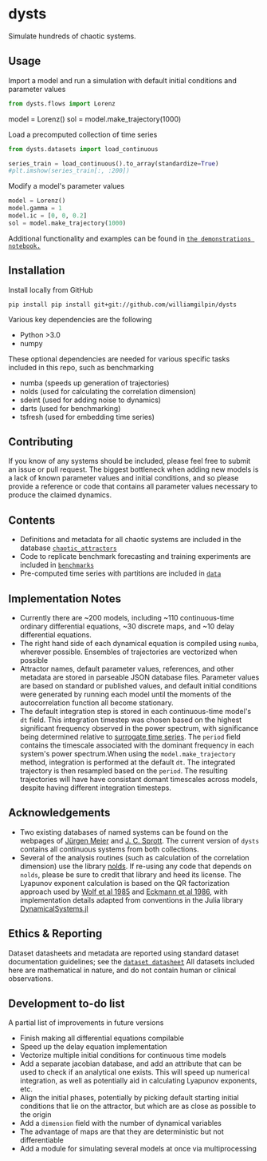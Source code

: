 # dysts

Simulate hundreds of chaotic systems.


## Usage


Import a model and run a simulation with default initial conditions and parameter values

```python
from dysts.flows import Lorenz
```

model = Lorenz()
sol = model.make_trajectory(1000)
    
Load a precomputed collection of time series

```python
from dysts.datasets import load_continuous

series_train = load_continuous().to_array(standardize=True)
#plt.imshow(series_train[:, :200])
```
   
Modify a model's parameter values

```python
model = Lorenz()
model.gamma = 1
model.ic = [0, 0, 0.2]
sol = model.make_trajectory(1000)
```
    
Additional functionality and examples can be found in [`the demonstrations notebook.`](demos.ipynb)

## Installation

Install locally from GitHub

    pip install pip install git+git://github.com/williamgilpin/dysts

Various key dependencies are the following

+ Python >3.0
+ numpy

These optional dependencies are needed for various specific tasks included in this repo, such as benchmarking

+ numba (speeds up generation of trajectories)
+ nolds (used for calculating the correlation dimension)
+ sdeint (used for adding noise to dynamics)
+ darts (used for benchmarking)
+ tsfresh (used for embedding time series)


## Contributing

If you know of any systems should be included, please feel free to submit an issue or pull request. The biggest bottleneck when adding new models is a lack of known parameter values and initial conditions, and so please provide a reference or code that contains all parameter values necessary to produce the claimed dynamics.

## Contents

+ Definitions and metadata for all chaotic systems are included in the database [`chaotic_attractors`](dysts/dysts/data/chaotic_attractors.json)
+ Code to replicate benchmark forecasting and training experiments are included in [`benchmarks`](dysts/benchmarks)
+ Pre-computed time series with partitions are included in [`data`](dysts/dysts/data)

## Implementation Notes

+ Currently there are ~200 models, including ~110 continuous-time ordinary differential equations, ~30 discrete maps, and ~10 delay differential equations.
+ The right hand side of each dynamical equation is compiled using `numba`, wherever possible. Ensembles of trajectories are vectorized  when possible
+ Attractor names, default parameter values, references, and other metadata are stored in parseable JSON database files. Parameter values are based on standard or published values, and default initial conditions were generated by running each model until the moments of the autocorrelation function all become stationary.
+ The default integration step is stored in each continuous-time model's `dt` field. This integration timestep was chosen based on the highest significant frequency observed in the power spectrum, with significance being determined relative to [surrogate time series](https://en.wikipedia.org/wiki/Surrogate_data_testing). The `period` field contains the timescale associated with the dominant frequency in each system's power spectrum.When using the `model.make_trajectory` method, integration is performed at the default `dt`. The integrated trajectory is then resampled based on the `period`. The resulting trajectories will have have consistant domant timescales across models, despite having different integration timesteps.

## Acknowledgements

+ Two existing databases of named systems can be found on the webpages of [J&uuml;rgen Meier](http://www.3d-meier.de/tut19/Seite1.html) and [J. C. Sprott](http://sprott.physics.wisc.edu/sprott.htm). The current version of `dysts` contains all continuous systems from both collections.
+ Several of the analysis routines (such as calculation of the correlation dimension) use the library [nolds](https://github.com/CSchoel/nolds). If re-using any code that depends on `nolds`, please be sure to credit that library and heed its license. The Lyapunov exponent calculation is based on the QR factorization approach used by [Wolf et al 1985](https://www.sciencedirect.com/science/article/abs/pii/0167278985900119) and [Eckmann et al 1986](https://journals.aps.org/pra/abstract/10.1103/PhysRevA.34.4971), with implementation details adapted from conventions in the Julia library [DynamicalSystems.jl](https://github.com/JuliaDynamics/DynamicalSystems.jl/)


## Ethics & Reporting

Dataset datasheets and metadata are reported using standard dataset documentation guidelines; see the [`dataset datasheet`](dysts/metadata/datasheet.md)
All datasets included here are mathematical in nature, and do not contain human or clinical observations.


## Development to-do list

A partial list of improvements in future versions

+ Finish making all differential equations compilable
+ Speed up the delay equation implementation
+ Vectorize multiple initial conditions for continuous time models
+ Add a separate jacobian database, and add an attribute that can be used to check if an analytical one exists. This will speed up numerical integration, as well as potentially aid in calculating Lyapunov exponents, etc.
+ Align the initial phases, potentially by picking default starting initial conditions that lie on the attractor, but which are as close as possible to the origin
+ Add a `dimension` field with the number of dynamical variables
+ The advantage of maps are that they are deterministic but not differentiable
+ Add a module for simulating several models at once via multiprocessing



